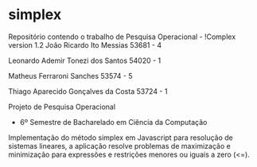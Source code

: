 # simplex
Repositório contendo o trabalho de Pesquisa Operacional - !Complex
version 1.2
   João Ricardo Ito Messias                53681 - 4
   
   Leonardo Ademir Tonezi dos Santos       54020 - 1
   
   Matheus Ferraroni Sanches               53574 - 5
   
   Thiago Aparecido Gonçalves da Costa     53724 - 1

Projeto de Pesquisa Operacional
 * 6º Semestre de Bacharelado em Ciência da Computação
  
Implementação do método simplex em Javascript para resolução de sistemas lineares, a aplicação resolve problemas de maximização e minimização para expressões e restrições menores ou iguais a zero (<=).
